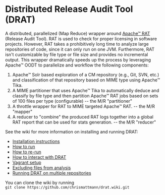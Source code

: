 Distributed Release Audit Tool (DRAT)
====

A distributed, parallelized (Map Reduce) wrapper around [Apache&trade; RAT](http://creadur.apache.org/rat/) (Release Audit Tool). RAT is used to check for proper licensing in software projects. However, RAT takes a prohibitively long time to analyze large repositories of code, since it can only run on one JVM. Furthermore, RAT isn't customizable by file type or file size and provides no incremental output. This wrapper dramatically speeds up the process by leveraging Apache&trade; OODT to parallelize and workflow the following components:

1. Apache&trade; Solr based exploration of a CM repository (e.g., Git, SVN, etc.) and classification of that repository based on MIME type using Apache&trade; Tika.
2. A MIME partitioner that uses Apache&trade; Tika to automatically deduce and classify by file type and then partition Apache&trade; RAT jobs based on sets of 100 files per type (configurable) -- the M/R "partitioner"
3. A throttle wrapper for RAT to MIME targeted Apache&trade; RAT. -- the M/R "mapper"
4. A reducer to "combine" the produced RAT logs together into a global RAT report that can be used for stats generation. -- the M/R "reducer"

See the wiki for more information on installing and running DRAT:  
* [Installation instructions](https://github.com/chrismattmann/drat/wiki/Installation)  
* [How to run](https://github.com/chrismattmann/drat/wiki/How-to-Run)  
* [How to re-run](https://github.com/chrismattmann/drat/wiki/Re-running-DRAT)  
* [How to interact with DRAT](https://github.com/chrismattmann/drat/wiki/Interacting-with-DRAT)  
* [Vagrant setup](https://github.com/chrismattmann/drat/wiki/Vagrant)
* [Excluding files from analysis](https://github.com/chrismattmann/drat/wiki/RegEx-exclude-file)
* [Running DRAT on multiple repositories](https://github.com/chrismattmann/drat/wiki/DRAT-Sequential)

You can clone the wiki by running  
`git clone https://github.com/chrismattmann/drat.wiki.git`